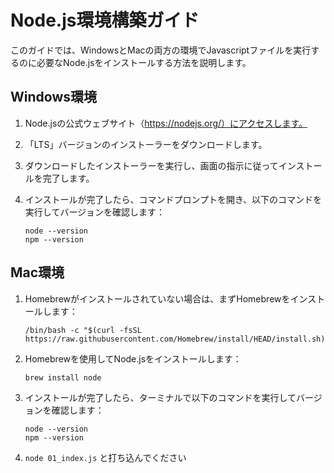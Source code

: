 # Node.js環境構築ガイド

このガイドでは、WindowsとMacの両方の環境でJavascriptファイルを実行するのに必要なNode.jsをインストールする方法を説明します。

## Windows環境

1. Node.jsの公式ウェブサイト（https://nodejs.org/）にアクセスします。
2. 「LTS」バージョンのインストーラーをダウンロードします。
3. ダウンロードしたインストーラーを実行し、画面の指示に従ってインストールを完了します。
4. インストールが完了したら、コマンドプロンプトを開き、以下のコマンドを実行してバージョンを確認します：

   ```
   node --version
   npm --version
   ```

## Mac環境

1. Homebrewがインストールされていない場合は、まずHomebrewをインストールします：

   ```
   /bin/bash -c "$(curl -fsSL https://raw.githubusercontent.com/Homebrew/install/HEAD/install.sh)"
   ```

2. Homebrewを使用してNode.jsをインストールします：

   ```
   brew install node
   ```

3. インストールが完了したら、ターミナルで以下のコマンドを実行してバージョンを確認します：

   ```
   node --version
   npm --version
   ```
4. `node 01_index.js` と打ち込んでください